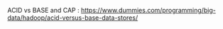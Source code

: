 ACID vs BASE and CAP  : https://www.dummies.com/programming/big-data/hadoop/acid-versus-base-data-stores/
